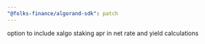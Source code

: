 ```yaml
---
"@folks-finance/algorand-sdk": patch
---
```


option to include xalgo staking apr in net rate and yield calculations
